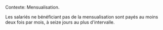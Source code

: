 Contexte: Mensualisation.

Les salariés ne bénéficiant pas de la mensualisation sont payés au moins deux fois par mois, à seize jours au plus d'intervalle.